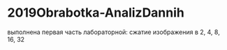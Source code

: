 # 2019Obrabotka-AnalizDannih

выполнена первая часть лабораторной: сжатие изображения в 2, 4, 8, 16, 32
